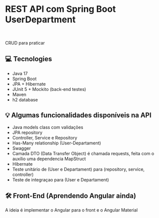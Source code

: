 # REST API com Spring Boot UserDepartment
<br>

<p>CRUD para praticar</p>

## 💻 Tecnologies

- Java 17
- Spring Boot 
- JPA + Hibernate
- JUnit 5 + Mockito (back-end testes)
- Maven
- h2 database

## 💡 Algumas funcionalidades disponíveis na API

-  Java models class com validações
-  JPA repository
-  Controller, Service e Repository
-  Has-Many relationship (User-Departament)
-  Swagger
-  Camada DTO (Data Transfer Object) é chamada requests, feita com o auxílio uma dependencia MapStruct
-  Hibernate
-  Teste unitário de (User e Departament) para (repository, service, controller) 
-  Teste de integraçao para (User e Departament)

## 🛠 Front-End (Aprendendo Angular ainda)

A ideia é implementar o Angular para o front e o Angular Material
